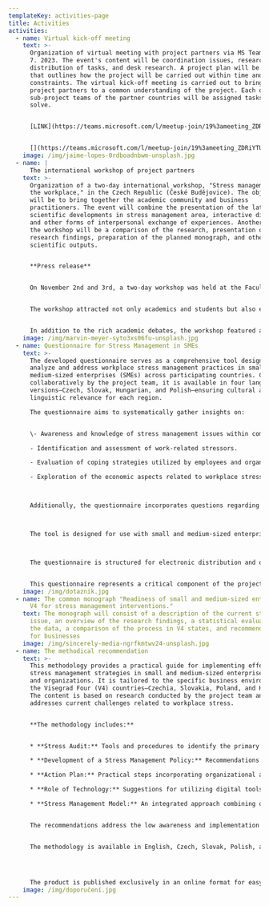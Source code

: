 ```yaml
---
templateKey: activities-page
title: Activities
activities:
  - name: Virtual kick-off meeting
    text: >-
      Organization of virtual meeting with project partners via MS Teams on 3.
      7. 2023. The event's content will be coordination issues, research design,
      distribution of tasks, and desk research. A project plan will be developed
      that outlines how the project will be carried out within time and cost
      constraints. The virtual kick-off meeting is carried out to bring all
      project partners to a common understanding of the project. Each of the
      sub-project teams of the partner countries will be assigned tasks to
      solve.


      [L﻿INK](https://teams.microsoft.com/l/meetup-join/19%3ameeting_ZDRiYTUyZDItNzZjYy00OWFjLThmODMtNTljNzRmZjBlM2Mx%40thread.v2/0?context=%7b%22Tid%22%3a%22c35f5da4-9a03-44e6-8bf9-92833634f6a7%22%2c%22Oid%22%3a%2273abd0a5-b6af-48ce-b78b-74edfd62827e%22%7d)


      [](https://teams.microsoft.com/l/meetup-join/19%3ameeting_ZDRiYTUyZDItNzZjYy00OWFjLThmODMtNTljNzRmZjBlM2Mx%40thread.v2/0?context=%7b%22Tid%22%3a%22c35f5da4-9a03-44e6-8bf9-92833634f6a7%22%2c%22Oid%22%3a%2273abd0a5-b6af-48ce-b78b-74edfd62827e%22%7d)
    image: /img/jaime-lopes-0rdboadnbwm-unsplash.jpg
  - name: |
      The international workshop of project partners 
    text: >-
      Organization of a two-day international workshop, "Stress management in
      the workplace," in the Czech Republic (České Budějovice). The objective
      will be to bring together the academic community and business
      practitioners. The event will combine the presentation of the latest
      scientific developments in stress management area, interactive discussion,
      and other forms of interpersonal exchange of experiences. Another part of
      the workshop will be a comparison of the research, presentation of the
      research findings, preparation of the planned monograph, and other
      scientific outputs.


      **P﻿ress release**


      On November 2nd and 3rd, a two-day workshop was held at the Faculty of Economics, University of South Bohemia in České Budějovice, focusing on the issue of stress and stress management in the business environment. The workshop is a part of project "Readiness of small and medium-sized enterprises in V4 for stress management interventions" which is co-financed by the Governments of Czechia, Hungary, Poland and Slovakia through Visegrad Grants from tInternational Visegrad Fund. This workshop brought together research teams from Visegrád Group countries, specifically teams from Poland (Wroclaw University of Economics and Business), Slovakia (University of Presov), and Hungary (Budapest University of Technology and Economics), in addition to our faculty.


      The workshop attracted not only academics and students but also employment experts, HR specialists, and representatives from the South Bohemian Chamber of Commerce. Discussions during the workshop were intense and open, leading to valuable insights and solutions regarding workplace stress. Participants had the opportunity to share their experiences and find common paths to address the entire issue, benefiting both in theory and practical application for businesses.


      In addition to the rich academic debates, the workshop featured a diverse cultural program that allowed participants to network and enjoy shared activities outside the lecture halls. This workshop was a valuable contribution to all involved and reinforced collaboration between universities and industrial partners in the field of workplace stress management.
    image: /img/marvin-meyer-syto3xs06fu-unsplash.jpg
  - name: Questionnaire for Stress Management in SMEs
    text: >-
      The developed questionnaire serves as a comprehensive tool designed to
      analyze and address workplace stress management practices in small and
      medium-sized enterprises (SMEs) across participating countries. Created
      collaboratively by the project team, it is available in four language
      versions—Czech, Slovak, Hungarian, and Polish—ensuring cultural and
      linguistic relevance for each region.

      The questionnaire aims to systematically gather insights on:


      \- Awareness and knowledge of stress management issues within companies.Implementation and effectiveness of stress management strategies.

      - Identification and assessment of work-related stressors.

      - Evaluation of coping strategies utilized by employees and organizations.

      - Exploration of the economic aspects related to workplace stress.



      Additionally, the questionnaire incorporates questions regarding the organizational profile, enabling a deeper understanding of the context in which these stress management practices operate.   



      The tool is designed for use with small and medium-sized enterprises, with a focus on gathering data from a diverse range of industries. This approach ensures that the findings reflect the varied nature of business environments and the specific challenges SMEs face in managing workplace stress.



      The questionnaire is structured for electronic distribution and optimized for use via digital platforms, facilitating streamlined data collection and analysis. To ensure a consistent approach across regions, each national team was tasked with translating and disseminating the questionnaire, adapting it to their local context while maintaining alignment with the overall research objectives.


      This questionnaire represents a critical component of the project, supporting the development of actionable insights and recommendations for improving stress management practices in SMEs.
    image: /img/dotazník.jpg
  - name: The common monograph "Readiness of small and medium-sized enterprises in
      V4 for stress management interventions."
    text: The monograph will consist of a description of the current state of the
      issue, an overview of the research findings, a statistical evaluation of
      the data, a comparison of the process in V4 states, and recommendations
      for businesses
    image: /img/sincerely-media-ngrfkmtwv24-unsplash.jpg
  - name: The methodical recommendation
    text: >-
      This methodology provides a practical guide for implementing effective
      stress management strategies in small and medium-sized enterprises (SMEs)
      and organizations. It is tailored to the specific business environments of
      the Visegrad Four (V4) countries—Czechia, Slovakia, Poland, and Hungary.
      The content is based on research conducted by the project team and
      addresses current challenges related to workplace stress.


      **The methodology includes:**


      * **Stress Audit:** Tools and procedures to identify the primary stressors in the workplace.

      * **Development of a Stress Management Policy:** Recommendations for establishing clear goals and procedures, supported by a comprehensive communication strategy.

      * **Action Plan:** Practical steps incorporating organizational and individual interventions, such as training, ergonomic improvements, and employee well-being support.

      * **Role of Technology:** Suggestions for utilizing digital tools to monitor and mitigate stress.

      * **Stress Management Model:** An integrated approach combining organizational and individual measures.


      The recommendations address the low awareness and implementation of stress management practices in enterprises. They equip businesses with tools to prevent the negative impacts of stress, such as burnout, turnover, and decreased productivity, while supporting sustainability and competitiveness.


      The methodology is available in English, Czech, Slovak, Polish, and Hungarian.




      The product is published exclusively in an online format for easy distribution and efficient dissemination. To download the methodology, click the link below.
    image: /img/doporučení.jpg
---
```

